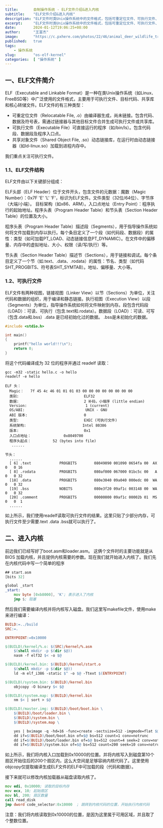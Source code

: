 ```yaml
---
title:       自制操作系统 - ELF文件介绍&进入内核
subtitle:    "ELF文件介绍&进入内核"
description: "ELF文件时类Unix操作系统中的文件格式，包括可重定位文件、可执行文件、共享对象文件。内核代码编译后就是ELF文件，我们需要提取内核ELF文件的可加载段写入内存，然后让内核加载器跳转到这里执行。"
excerpt:     "ELF文件时类Unix操作系统中的文件格式，包括可重定位文件、可执行文件、共享对象文件。内核代码编译后就是ELF文件，我们需要提取内核ELF文件的可加载段写入内存，然后让内核加载器跳转到这里执行"
date:        2024-01-12T19:06:25+08:00
author:      "王富杰"
image:       "https://c.pxhere.com/photos/22/46/animal_deer_wildlife_tree_light-8999.jpg!d"
published:   true
tags:
    - 操作系统
slug:        "os-elf-kernel"
categories:  [ "操作系统" ]
---
```


## 一、ELF文件简介
ELF（Executable and Linkable Format）是一种在类Unix操作系统（如Linux、FreeBSD等）中广泛使用的文件格式，主要用于可执行文件、目标代码、共享库和核心转储文件。ELF文件的有三种类型：
* 可重定位文件（Relocatable File, .o）由编译器生成，尚未链接。包含代码、数据及符号表，需通过链接器与其他目标文件合并生成可执行文件或共享库。
* 可执行文件（Executable File）可直接运行的程序（如/bin/ls）。包含代码段、数据段及程序入口点。
* 共享对象文件（Shared Object File, .so）动态链接库，在运行时由动态链接器（如ld-linux.so）加载到进程内存中。

我们重点关注可执行文件。

### 1.1、ELF文件结构
ELF文件由以下关键部分组成：

ELF头部（ELF Header）位于文件开头，包含文件的元数据：魔数（Magic Number）：0x7F 'E' 'L' 'F'，标识为ELF文件。文件类型（32位/64位）、字节序（大端/小端）。
目标架构（如x86、ARM）。入口点地址（Entry Point）：程序执行的起始地址。程序头表（Program Header Table）和节头表（Section Header Table）的位置及大小。

程序头表（Program Header Table）描述段（Segments），用于指导操作系统如何将文件加载到内存以执行。每个条目定义了一个段（如代码段、数据段）的属性：类型（如可加载PT_LOAD、动态链接信息PT_DYNAMIC）。在文件中的偏移量、内存中的虚拟地址、大小、权限（读/写/执行）等。

节头表（Section Header Table）描述节（Sections），用于链接和调试。每个条目定义了一个节（如.text、.data、.rodata）的属性：节名、类型（如代码SHT_PROGBITS、符号表SHT_SYMTAB）。地址、偏移量、大小等。

### 1.2、可执行文件
ELF文件有两种视图，链接视图（Linker View）以节（Sections）为单位，关注代码和数据的组织，用于编译和静态链接。执行视图（Execution View）以段（Segments）为单位，指导操作系统如何将文件映射到内存。段包含代码段（LOAD）：可读、可执行（包含.text和.rodata）。数据段（LOAD）：可读、可写（包含.data和.bss）.data 是已经初始化过的数据。 .bss是未初始化的数据。
```cpp
#include <stdio.h>

int main()
{
    printf("hello world!!!\n");
    return 0;
}
```
将这个代码编译成为 32 位的程序并通过 readelf 读取：
```shell
gcc -m32 -static hello.c -o hello
readelf -e hello

ELF 头：
  Magic：   7f 45 4c 46 01 01 01 03 00 00 00 00 00 00 00 00 
  类别:                              ELF32
  数据:                              2 补码，小端序 (little endian)
  Version:                           1 (current)
  OS/ABI:                            UNIX - GNU
  ABI 版本:                          0
  类型:                              EXEC (可执行文件)
  系统架构:                          Intel 80386
  版本:                              0x1
  入口点地址：               0x8049700
  程序头起点：          52 (bytes into file)
   ......

节头：
  ......
  [ 6] .text             PROGBITS        08049090 001090 0654fa 00  AX  0   0 16
  [ 8] .rodata           PROGBITS        080af000 067000 01bc5c 00   A  0   0 32
  [18] .data             PROGBITS        080e3040 09a040 000edc 00  WA  0   0 32
  [19] .bss              NOBITS          080e3f20 09af1c 003148 00  WA  0   0 32
  [20] .comment          PROGBITS        00000000 09af1c 00002b 01  MS  0   0  1
  ......
```
如上所示，我们使用readelf读取可执行文件的结果。这里只贴了少部分内存，可执行文件至少需要.text .data .bss就可以执行了。

## 二、进入内核
前边我们已经写好了boot.asm和loader.asm。 这俩个文件时的主要功能就是从 BIOS 加载内核，并且提供内核需要的参数。现在我们就开始进入内核了。我们先在内核代码中写一个简单的程序
```asm
## start.asm
[bits 32]

global _start
_start:
    mov byte [0xb8000], 'K'; 表示进入了内核
    jmp $; 阻塞
```
然后我们需要编译内核并将内核写入磁盘。我们这里写makefile文件，使用make来进行编译：
```makefile
BUILD:=../build
SRC:=.

ENTRYPOINT:=0x10000

$(BUILD)/kernel/%.o: $(SRC)/kernel/%.asm
	$(shell mkdir -p $(dir $@))
	nasm -f elf32 $< -o $@

$(BUILD)/kernel.bin: $(BUILD)/kernel/start.o
	$(shell mkdir -p $(dir $@))
	ld -m elf_i386 -static $^ -o $@ -Ttext $(ENTRYPOINT)

$(BUILD)/system.bin: $(BUILD)/kernel.bin
	objcopy -O binary $< $@

$(BUILD)/system.map: $(BUILD)/kernel.bin
	nm $< | sort > $@

$(BUILD)/master.img: $(BUILD)/boot/boot.bin \
	$(BUILD)/boot/loader.bin \
	$(BUILD)/system.bin \
	$(BUILD)/system.map \

	yes | bximage -q -hd=16 -func=create -sectsize=512 -imgmode=flat $@
	dd if=$(BUILD)/boot/boot.bin of=$@ bs=512 count=1 conv=notrunc
	dd if=$(BUILD)/boot/loader.bin of=$@ bs=512 count=4 seek=2 conv=notrunc
	dd if=$(BUILD)/system.bin of=$@ bs=512 count=200 seek=10 conv=notrunc
```
如上所示，我们将内核入口加载到0x10000的位置。并将内核写入到磁盘第10个扇区开始往后的200个扇区内，这么大空间是足够容纳内核代码了。这里使用objcopy仅提取编译生成ELF文件的ELF中可加载的段（代码和数据）。

接下来就可以修改内核加载器从磁盘读取内核了。
```asm
mov edi, 0x10000; 读取的目标内存
mov ecx, 10; 起始扇区
mov bl, 200; 扇区数量
call read_disk
jmp dword code_selector:0x10000  ; 跳转到内核代码的位置，开始执行内核代码
```
注意：我们将内核读取到0x10000的位置，是因为这里属于可用区域，并且取了个整数位置。